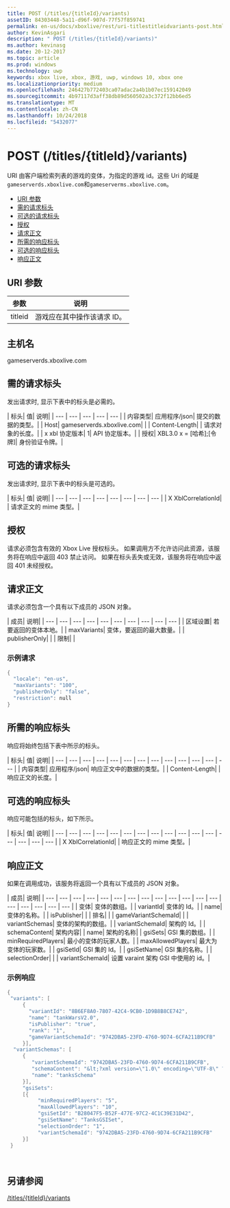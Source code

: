 ```yaml
---
title: POST (/titles/{titleId}/variants)
assetID: 84303448-5a11-d96f-907d-77f57f859741
permalink: en-us/docs/xboxlive/rest/uri-titlestitleidvariants-post.html
author: KevinAsgari
description: " POST (/titles/{titleId}/variants)"
ms.author: kevinasg
ms.date: 20-12-2017
ms.topic: article
ms.prod: windows
ms.technology: uwp
keywords: xbox live, xbox, 游戏, uwp, windows 10, xbox one
ms.localizationpriority: medium
ms.openlocfilehash: 246427b772403ca07adac2a4b1b07ec159142049
ms.sourcegitcommit: 4b97117d3aff38db89d560502a3c372f12bb6ed5
ms.translationtype: MT
ms.contentlocale: zh-CN
ms.lasthandoff: 10/24/2018
ms.locfileid: "5432077"
---
```

# <a name="post-titlestitleidvariants"></a>POST (/titles/{titleId}/variants)
URI 由客户端检索列表的游戏的变体，为指定的游戏 id。这些 Uri 的域是`gameserverds.xboxlive.com`和`gameserverms.xboxlive.com`。
 
  * [URI 参数](#ID4EZ)
  * [需的请求标头](#ID4EIB)
  * [可选的请求标头](#ID4EED)
  * [授权](#ID4E3D)
  * [请求正文](#ID4EEE)
  * [所需的响应标头](#ID4ELF)
  * [可选的响应标头](#ID4EMG)
  * [响应正文](#ID4EEH)
 
<a id="ID4EZ"></a>

 
## <a name="uri-parameters"></a>URI 参数
 
| 参数| 说明| 
| --- | --- | 
| titleid| 游戏应在其中操作该请求 ID。| 
  
<a id="ID5EG"></a>

 
## <a name="host-name"></a>主机名

gameserverds.xboxlive.com
 
<a id="ID4EIB"></a>

 
## <a name="required-request-headers"></a>需的请求标头
 
发出请求时, 显示下表中的标头是必需的。
 
| 标头| 值| 说明| 
| --- | --- | --- | --- | --- | 
| 内容类型| 应用程序/json| 提交的数据的类型。| 
| Host| gameserverds.xboxlive.com|  | 
| Content-Length|  | 请求对象的长度。| 
| x xbl 协定版本| 1| API 协定版本。| 
| 授权| XBL3.0 x = [哈希];[令牌]| 身份验证令牌。| 
  
<a id="ID4EED"></a>

 
## <a name="optional-request-headers"></a>可选的请求标头
 
发出请求时, 显示下表中的标头是可选的。
 
| 标头| 值| 说明| 
| --- | --- | --- | --- | --- | --- | --- | --- | 
| X XblCorrelationId|  | 请求正文的 mime 类型。| 
  
<a id="ID4E3D"></a>

 
## <a name="authorization"></a>授权

请求必须包含有效的 Xbox Live 授权标头。 如果调用方不允许访问此资源，该服务将在响应中返回 403 禁止访问。 如果在标头丢失或无效，该服务将在响应中返回 401 未经授权。
 
<a id="ID4EEE"></a>

 
## <a name="request-body"></a>请求正文
 
请求必须包含一个具有以下成员的 JSON 对象。
 
| 成员| 说明| 
| --- | --- | --- | --- | --- | --- | --- | --- | --- | --- | 
| 区域设置| 若要返回的变体本地。| 
| maxVariants| 变体，要返回的最大数量。| 
| publisherOnly|  | 
| 限制|  | 
 
<a id="ID4EDF"></a>

 
### <a name="sample-request"></a>示例请求
 

```cpp
{
  "locale": "en-us",
  "maxVariants": "100",
  "publisherOnly": "false",
  "restriction": null
}

```

   
<a id="ID4ELF"></a>

 
## <a name="required-response-headers"></a>所需的响应标头
 
响应将始终包括下表中所示的标头。
 
| 标头| 值| 说明| 
| --- | --- | --- | --- | --- | --- | --- | --- | --- | --- | --- | --- | --- | 
| 内容类型| 应用程序/json| 响应正文中的数据的类型。| 
| Content-Length|  | 响应正文的长度。| 
  
<a id="ID4EMG"></a>

 
## <a name="optional-response-headers"></a>可选的响应标头
 
响应可能包括的标头，如下所示。
 
| 标头| 值| 说明| 
| --- | --- | --- | --- | --- | --- | --- | --- | --- | --- | --- | --- | --- | --- | --- | --- | 
| X XblCorrelationId|  | 响应正文的 mime 类型。| 
  
<a id="ID4EEH"></a>

 
## <a name="response-body"></a>响应正文
 
如果在调用成功，该服务将返回一个具有以下成员的 JSON 对象。
 
| 成员| 说明| 
| --- | --- | --- | --- | --- | --- | --- | --- | --- | --- | --- | --- | --- | --- | --- | --- | --- | --- | 
| 变体| 变体的数组。| 
| variantId| 变体的 Id。| 
| name| 变体的名称。| 
| isPublisher|  | 
| 排名|  | 
| gameVariantSchemaId|  | 
| variantSchemas| 变体的架构的数组。| 
| variantSchemaId| 架构的 Id。| 
| schemaContent| 架构内容| 
| name| 架构的名称| 
| gsiSets| GSI 集的数组。| 
| minRequiredPlayers| 最小的变体的玩家人数。| 
| maxAllowedPlayers| 最大为变体的玩家数。| 
| gsiSetId| GSI 集的 Id。| 
| gsiSetName| GSI 集的名称。| 
| selectionOrder|  | 
| variantSchemaId| 设置 varaint 架构 GSI 中使用的 id。| 
 
<a id="ID4EYBAC"></a>

 
### <a name="sample-response"></a>示例响应
 

```cpp
{
 "variants": [
     { 
       "variantId": "8B6EF8A0-7807-42C4-9CB0-1D9B8B8CE742", 
       "name": "tankWarsV2.0",
       "isPublisher": "true",
       "rank": "1",
       "gameVariantSchemaId": "9742DBA5-23FD-4760-9D74-6CFA211B9CFB"
     }],
  "variantSchemas": [
     {
        "variantSchemaId": "9742DBA5-23FD-4760-9D74-6CFA211B9CFB",
        "schemaContent": "&lt;?xml version=\"1.0\" encoding=\"UTF-8\" ?>&lt;xs:schema xmlns:xs=\"http://www.w3.org/2001/XMLSchema\">&lt;xs:element name=\"root\">&lt;/xs:element>&lt;/xs:schema>"
        "name": "tanksSchema"
     }],
     "gsiSets":
     [{ 
          "minRequiredPlayers": "5", 
          "maxAllowedPlayers": "10", 
          "gsiSetId": "B28047F5-B52F-477E-97C2-4C1C39E31D42",
          "gsiSetName": "TanksGSISet",
          "selectionOrder": "1",
          "variantSchemaId": "9742DBA5-23FD-4760-9D74-6CFA211B9CFB"
     }]
 }

  

```

   
<a id="ID4ERCAC"></a>

 
## <a name="see-also"></a>另请参阅
 [/titles/{titleId}/variants](uri-titlestitleidvariants.md)

  